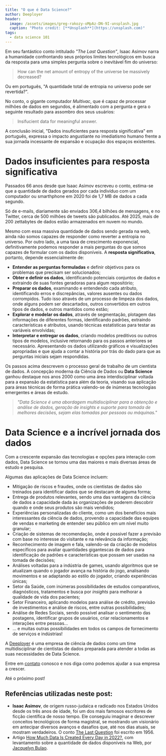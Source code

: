 ```yaml
---
title: "O que é Data Science?"
author: Deeployer
header:
  image: /assets/images/greg-rakozy-oMpAz-DN-9I-unsplash.jpg
  caption: "Photo credit: [**Unsplash**](https://unsplash.com)"
tags: 
  - data science 101
---
```


Em seu fantástico conto intitulado _"The Last Question"_, Isaac Asimov narra a humanidade confrontando seus próprios limites tecnológicos em busca da resposta para uma simples pergunta sobre o inevitável fim do universo: 

> How can the net amount of entropy of the universe be massively decreased?

Ou em português, "A quantidade total de entropia no universo pode ser revertida?".

No conto, o gigante computador _Multivac_, que é capaz de processar milhões de dados em segundos, é alimentado com a pergunta e gera o seguinte resultado para assombro dos seus usuários:

> Insifucient data for meaningful answer.

A conclusão inicial, "Dados insuficientes para resposta significativa" em português, expressa o impacto angustiante no imediatismo humano frente a sua jornada incessante de expansão e ocupação dos espaços existentes. 

# Dados insuficientes para resposta significativa

Passados 66 anos desde que Isaac Asimov escreveu o conto, estima-se que a quantidade de dados gerados por cada indivíduo com um computador ou smarthphone em 2020 foi de 1,7 MB de dados a cada segundo. 

Só de e-mails, diariamente são enviados 306,4 bilhões de mensagens, e no Twitter, cerca de 500 milhões de tweets são publicados. Até 2025, mais de 200 zettabytes de dados estão armazenados em nuvem no mundo.

Mesmo com essa massiva quantidade de dados sendo gerada na web, ainda não somos capazes de responder como reverter a entropia no universo. Por outro lado, a uma taxa de crescimento exponencial, definitivamente podemos responder a mais perguntas do que somos capazes de formular com os dados disponíveis. A **resposta significativa**, portanto, depende essencialmente de: 

- **Entender as perguntas formuladas** e definir objetivos para os problemas que precisam ser solucionados;
- **Obter e definir os dados**, identificando potenciais conjuntos de dados e extraindo de suas fontes geradoras para algum repositório;
- **Preparar os dados**, examinando e entendendo cada atributo, identificando erros e discrepâncias, valores ausentes ou dados corrompidos. Tudo isso através de um processo de limpeza dos dados, onde alguns podem ser descartados, outros convertidos em outros tipos de dados, e outros mantidos como estão;
- **Explorar e modelar os dados**, através de segmentação, plotagem das informações de diferentes formas, identificando padrões, extraindo características e atributos, usando técnicas estatísticas para testar as variáveis envolvidas;
- **Interpretar e entregar os dados**, criando modelos preditivos ou outros tipos de modelos, inclusive retornando para os passos anteriores se necessário. Apresentando os dados utilizando gráficos e visualizações apropriadas e que ajuda a contar a história por trás do dado para que as perguntas iniciais sejam respondidas.

Os passos acima descrevem o processo geral de trabalho de um cientista de dados. A concepção moderna da Ciência de Dados ou **Data Science** ganhou destaque nos anos 2000 como uma área interdisciplinar voltada para a expansão da estatística para além da teoria, visando sua aplicação para áreas técnicas de forma prática valendo-se de inúmeras tecnologias emergentes e áreas de estudo.

> _"Data Science é uma abordagem multidisciplinar para a obtenção e análise de dados, geração de insights e suporte para tomada de melhores decisões, sejam elas tomadas por pessoas ou máquinas."_

# Data Science e a incrível jornada dos dados 

Com a crescente expansão das tecnologias e opções para interação com dados, Data Science se tornou uma das maiores e mais diversas áreas de estudo e pesquisa.

Algumas das aplicações de Data Science incluem:

- Mitigação de riscos e fraudes, onde os cientistas de dados são treinados para identificar dados que se destacam de alguma forma;
- Entrega de produtos relevantes, sendo uma das vantagens da ciência de dados a capacidade dada às organizações de poderem descobrir quando e onde seus produtos são mais vendidos;
- Experiências personalizadas do cliente, como um dos benefícios mais interessantes da ciência de dados, provendo a capacidade das equipes de vendas e marketing de entender seu público em um nível muito granular;
- Criação de sistemas de recomendação, onde é possivel fazer a previsão com base no interesse do visitante e na relevância da informação;
- Reconhecimento de imagem e fala, valendo-se da criação de modelos específicos para avaliar quantidades gigantescas de dados para identificação de padrões e características que possam ser usadas na tomada de decisões;
- Análises voltadas para a indústria de games, usando algoritmos que se atualizam quando o jogador avança na história do jogo, analisando movimentos e se adaptando ao estilo do jogador, criando experiências únicas;
- Setor da Saúde, com inúmeras possibilidades de estudos comparativos, diagnósticos, tratamentos e busca por _insights_ para melhorar a qualidade de vida dos pacientes;
- Setor Financeiro, aplicando modelos para análise de crédito, previsão de investimentos e análise de riscos, entre outras possibilidades;
- Análise de Redes Sociais, sendo possível analisar o sentimento das postagens, identificar grupos de usuários, criar relacionamentos e interações entre pessoas...
- ... e muitas outras possibilidades em todos os campos de fornecimento de serviços e indústrias!

A [Deeployer](mailto:contato@deeployer.com) é uma empresa de ciência de dados como um time multidisciplinar de cientistas de dados preparada para atender a todas as suas necessidades de Data Science. 

Entre em [contato](https://deeployer.com/contact/) conosco e nos diga como podemos ajudar a sua empresa a crescer.

Até o próximo post!

## Referências utilizadas neste post:
- **Isaac Asimov**, de origem russo-judaica e radicado nos Estados Unidos desde os três anos de idade, foi um dos mais famosos escritores de ficção científica de nosso tempo. Ele conseguiu imaginar e descrever conceitos tecnológicos de forma magistral, se mostrando um visionário em antecipar diversos avanços e dasafios que, até nos dias atuais, se mostram verdadeiros. O conto [The Last Question](https://www.physics.princeton.edu/ph115/LQ.pdf) foi escrito em 1956.
- Artigo [How Much Data Is Created Every Day in 2022?](https://techjury.net/blog/how-much-data-is-created-every-day/#gref), com levantamento sobre a quantidade de dados disponíveis na Web, por [Jacquelyn Bulao](https://techjury.net/author/jackieb/). 
